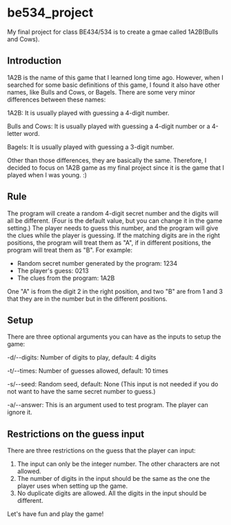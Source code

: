 # be534_project
My final project for class BE434/534 is to create a gmae called 1A2B(Bulls and Cows).

## Introduction
1A2B is the name of this game that I learned long time ago. However, when I searched for some basic definitions of this game, I found it also have other names, like Bulls and Cows, or Bagels. There are some very minor differences between these names:

1A2B: It is usually played with guessing a 4-digit number.

Bulls and Cows: It is usually played with guessing a 4-digit number or a 4-letter word.

Bagels: It is usually played with guessing a 3-digit number.

Other than those differences, they are basically the same. Therefore, I decided to focus on 1A2B game as my final project since it is the game that I played when I was young. :)

## Rule
The program will create a random 4-digit secret number and the digits will all be different. (Four is the default value, but you can change it in the game setting.) The player needs to guess this number, and the program will give the clues while the player is guessing. If the matching digits are in the right positions, the program will treat them as "A", if in different positions, the program will treat them as "B". For example:

* Random secret number generated by the program: 1234
* The player's guess: 0213
* The clues from the program: 1A2B

One "A" is from the digit 2 in the right position, and two "B" are from 1 and 3 that they are in the number but in the different positions.

## Setup
There are three optional arguments you can have as the inputs to setup the game:

-d/--digits: Number of digits to play, default: 4 digits

-t/--times: Number of guesses allowed, default: 10 times

-s/--seed: Random seed, default: None (This input is not needed if you do not want to have the same secret number to guess.)

-a/--answer: This is an argument used to test program. The player can ignore it.

## Restrictions on the guess input
There are three restrictions on the guess that the player can input:

1. The input can only be the integer number. The other characters are not allowed.
2. The number of digits in the input should be the same as the one the player uses when setting up the game.
3. No duplicate digits are allowed. All the digits in the input should be different.

Let's have fun and play the game!